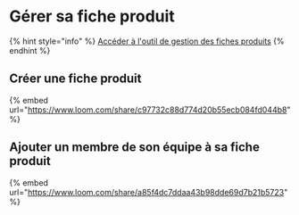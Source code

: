 # Gérer sa fiche produit

{% hint style="info" %}
[Accéder à l'outil de gestion des fiches produits](https://beta.gouv.fr/admin/#/)
{% endhint %}

## Créer une fiche produit

{% embed url="https://www.loom.com/share/c97732c88d774d20b55ecb084fd044b8" %}



## Ajouter un membre de son équipe à sa fiche produit

{% embed url="https://www.loom.com/share/a85f4dc7ddaa43b98dde69d7b21b5723" %}




